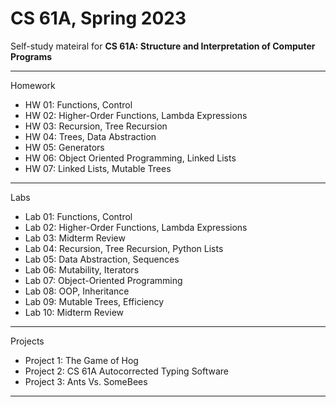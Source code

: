 # CS 61A, Spring 2023

Self-study mateiral for **CS 61A: Structure and Interpretation of Computer Programs**

---

Homework

- HW 01: Functions, Control
- HW 02: Higher-Order Functions, Lambda Expressions
- HW 03: Recursion, Tree Recursion
- HW 04: Trees, Data Abstraction
- HW 05: Generators
- HW 06: Object Oriented Programming, Linked Lists
- HW 07: Linked Lists, Mutable Trees

---

Labs

- Lab 01: Functions, Control
- Lab 02: Higher-Order Functions, Lambda Expressions
- Lab 03: Midterm Review
- Lab 04: Recursion, Tree Recursion, Python Lists
- Lab 05: Data Abstraction, Sequences
- Lab 06: Mutability, Iterators
- Lab 07: Object-Oriented Programming
- Lab 08: OOP, Inheritance
- Lab 09: Mutable Trees, Efficiency
- Lab 10: Midterm Review

---

Projects

- Project 1: The Game of Hog
- Project 2: CS 61A Autocorrected Typing Software
- Project 3: Ants Vs. SomeBees

---
